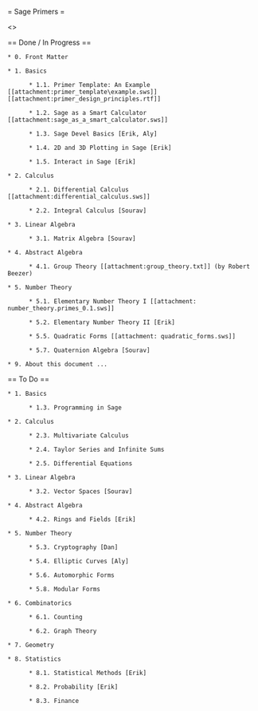 = Sage Primers =

<<TableOfContents>>

== Done / In Progress ==

    * 0. Front Matter

    * 1. Basics

          * 1.1. Primer Template: An Example [[attachment:primer_template\example.sws]] [[attachment:primer_design_principles.rtf]]

          * 1.2. Sage as a Smart Calculator [[attachment:sage_as_a_smart_calculator.sws]]

          * 1.3. Sage Devel Basics [Erik, Aly]

          * 1.4. 2D and 3D Plotting in Sage [Erik]

          * 1.5. Interact in Sage [Erik]

    * 2. Calculus

          * 2.1. Differential Calculus [[attachment:differential_calculus.sws]]

          * 2.2. Integral Calculus [Sourav]

    * 3. Linear Algebra

          * 3.1. Matrix Algebra [Sourav]

    * 4. Abstract Algebra

          * 4.1. Group Theory [[attachment:group_theory.txt]] (by Robert Beezer)

    * 5. Number Theory

          * 5.1. Elementary Number Theory I [[attachment: number_theory.primes_0.1.sws]]

          * 5.2. Elementary Number Theory II [Erik]

          * 5.5. Quadratic Forms [[attachment: quadratic_forms.sws]]

          * 5.7. Quaternion Algebra [Sourav]

    * 9. About this document ...



== To Do ==

    * 1. Basics

          * 1.3. Programming in Sage 

    * 2. Calculus

          * 2.3. Multivariate Calculus

          * 2.4. Taylor Series and Infinite Sums

          * 2.5. Differential Equations 

    * 3. Linear Algebra

          * 3.2. Vector Spaces [Sourav]

    * 4. Abstract Algebra

          * 4.2. Rings and Fields [Erik]

    * 5. Number Theory

          * 5.3. Cryptography [Dan]

          * 5.4. Elliptic Curves [Aly]

          * 5.6. Automorphic Forms 

          * 5.8. Modular Forms 

    * 6. Combinatorics

          * 6.1. Counting

          * 6.2. Graph Theory 

    * 7. Geometry

    * 8. Statistics

          * 8.1. Statistical Methods [Erik]

          * 8.2. Probability [Erik]

          * 8.3. Finance 
